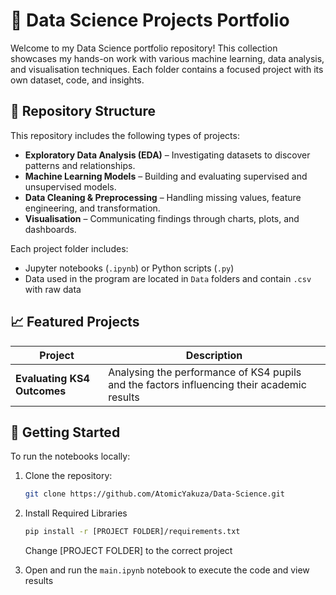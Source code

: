 # 🧠 Data Science Projects Portfolio

Welcome to my Data Science portfolio repository! This collection showcases my hands-on work with various machine learning, data analysis, and visualisation techniques. Each folder contains a focused project with its own dataset, code, and insights.

## 📂 Repository Structure

This repository includes the following types of projects:

- **Exploratory Data Analysis (EDA)** – Investigating datasets to discover patterns and relationships.
- **Machine Learning Models** – Building and evaluating supervised and unsupervised models.
- **Data Cleaning & Preprocessing** – Handling missing values, feature engineering, and transformation.
- **Visualisation** – Communicating findings through charts, plots, and dashboards.

Each project folder includes:
- Jupyter notebooks (`.ipynb`) or Python scripts (`.py`)
- Data used in the program are located in `Data` folders and contain `.csv` with raw data

## 📈 Featured Projects

| Project | Description |
|--------|-------------|
| **Evaluating KS4 Outcomes** | Analysing the performance of KS4 pupils and the factors influencing their academic results |


## 🚀 Getting Started

To run the notebooks locally:

1. Clone the repository:
   ```bash
   git clone https://github.com/AtomicYakuza/Data-Science.git
   ```
2. Install Required Libraries
    ```bash
    pip install -r [PROJECT FOLDER]/requirements.txt
    ```
    Change [PROJECT FOLDER] to the correct project

3. Open and run the `main.ipynb` notebook to execute the code and view results